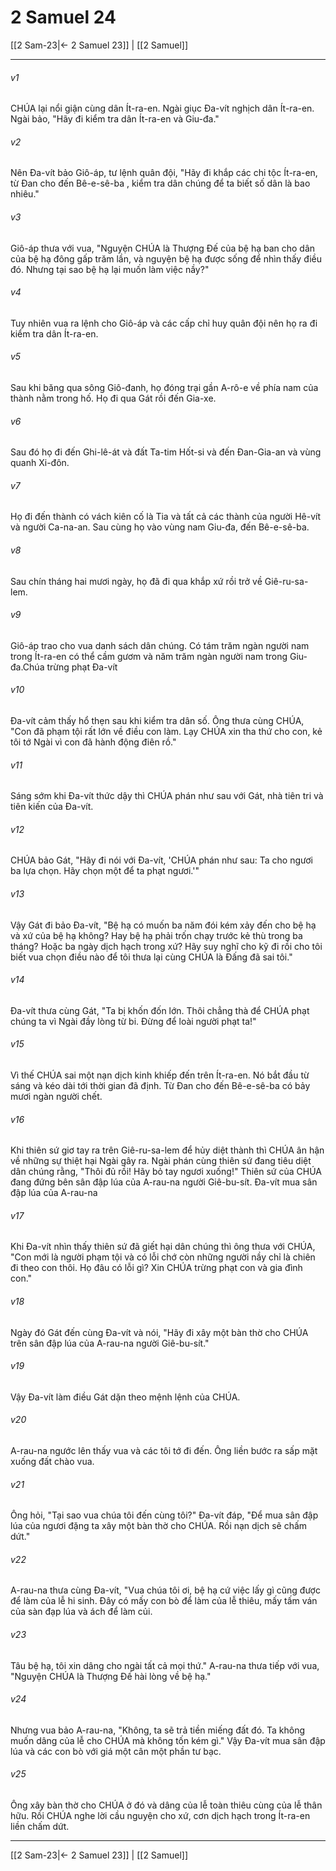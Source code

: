 # 2 Samuel 24

[[2 Sam-23|← 2 Samuel 23]] | [[2 Samuel]]
***



###### v1 
CHÚA lại nổi giận cùng dân Ít-ra-en. Ngài giục Đa-vít nghịch dân Ít-ra-en. Ngài bảo, "Hãy đi kiểm tra dân Ít-ra-en và Giu-đa." 

###### v2 
Nên Đa-vít bảo Giô-áp, tư lệnh quân đội, "Hãy đi khắp các chi tộc Ít-ra-en, từ Đan cho đến Bê-e-sê-ba , kiểm tra dân chúng để ta biết số dân là bao nhiêu." 

###### v3 
Giô-áp thưa với vua, "Nguyện CHÚA là Thượng Đế của bệ hạ ban cho dân của bệ hạ đông gấp trăm lần, và nguyện bệ hạ được sống để nhìn thấy điều đó. Nhưng tại sao bệ hạ lại muốn làm việc nầy?" 

###### v4 
Tuy nhiên vua ra lệnh cho Giô-áp và các cấp chỉ huy quân đội nên họ ra đi kiểm tra dân Ít-ra-en. 

###### v5 
Sau khi băng qua sông Giô-đanh, họ đóng trại gần A-rô-e về phía nam của thành nằm trong hố. Họ đi qua Gát rồi đến Gia-xe. 

###### v6 
Sau đó họ đi đến Ghi-lê-át và đất Ta-tim Hốt-si và đến Đan-Gia-an và vùng quanh Xi-đôn. 

###### v7 
Họ đi đến thành có vách kiên cố là Tia và tất cả các thành của người Hê-vít và người Ca-na-an. Sau cùng họ vào vùng nam Giu-đa, đến Bê-e-sê-ba. 

###### v8 
Sau chín tháng hai mươi ngày, họ đã đi qua khắp xứ rồi trở về Giê-ru-sa-lem. 

###### v9 
Giô-áp trao cho vua danh sách dân chúng. Có tám trăm ngàn người nam trong Ít-ra-en có thể cầm gươm và năm trăm ngàn người nam trong Giu-đa.Chúa trừng phạt Đa-vít 

###### v10 
Đa-vít cảm thấy hổ thẹn sau khi kiểm tra dân số. Ông thưa cùng CHÚA, "Con đã phạm tội rất lớn về điều con làm. Lạy CHÚA xin tha thứ cho con, kẻ tôi tớ Ngài vì con đã hành động điên rồ." 

###### v11 
Sáng sớm khi Đa-vít thức dậy thì CHÚA phán như sau với Gát, nhà tiên tri và tiên kiến của Đa-vít. 

###### v12 
CHÚA bảo Gát, "Hãy đi nói với Đa-vít, 'CHÚA phán như sau: Ta cho ngươi ba lựa chọn. Hãy chọn một để ta phạt ngươi.'" 

###### v13 
Vậy Gát đi bảo Đa-vít, "Bệ hạ có muốn ba năm đói kém xảy đến cho bệ hạ và xứ của bệ hạ không? Hay bệ hạ phải trốn chạy trước kẻ thù trong ba tháng? Hoặc ba ngày dịch hạch trong xứ? Hãy suy nghĩ cho kỹ đi rồi cho tôi biết vua chọn điều nào để tôi thưa lại cùng CHÚA là Đấng đã sai tôi." 

###### v14 
Đa-vít thưa cùng Gát, "Ta bị khốn đốn lớn. Thôi chẳng thà để CHÚA phạt chúng ta vì Ngài đầy lòng từ bi. Đừng để loài người phạt ta!" 

###### v15 
Vì thế CHÚA sai một nạn dịch kinh khiếp đến trên Ít-ra-en. Nó bắt đầu từ sáng và kéo dài tới thời gian đã định. Từ Đan cho đến Bê-e-sê-ba có bảy mươi ngàn người chết. 

###### v16 
Khi thiên sứ giơ tay ra trên Giê-ru-sa-lem để hủy diệt thành thì CHÚA ân hận về những sự thiệt hại Ngài gây ra. Ngài phán cùng thiên sứ đang tiêu diệt dân chúng rằng, "Thôi đủ rồi! Hãy bỏ tay ngươi xuống!" Thiên sứ của CHÚA đang đứng bên sân đập lúa của A-rau-na người Giê-bu-sít. Đa-vít mua sân đập lúa của A-rau-na 

###### v17 
Khi Đa-vít nhìn thấy thiên sứ đã giết hại dân chúng thì ông thưa với CHÚA, "Con mới là người phạm tội và có lỗi chớ còn những người nầy chỉ là chiên đi theo con thôi. Họ đâu có lỗi gì? Xin CHÚA trừng phạt con và gia đình con." 

###### v18 
Ngày đó Gát đến cùng Đa-vít và nói, "Hãy đi xây một bàn thờ cho CHÚA trên sân đập lúa của A-rau-na người Giê-bu-sít." 

###### v19 
Vậy Đa-vít làm điều Gát dặn theo mệnh lệnh của CHÚA. 

###### v20 
A-rau-na ngước lên thấy vua và các tôi tớ đi đến. Ông liền bước ra sấp mặt xuống đất chào vua. 

###### v21 
Ông hỏi, "Tại sao vua chúa tôi đến cùng tôi?" Đa-vít đáp, "Để mua sân đập lúa của ngươi đặng ta xây một bàn thờ cho CHÚA. Rồi nạn dịch sẽ chấm dứt." 

###### v22 
A-rau-na thưa cùng Đa-vít, "Vua chúa tôi ơi, bệ hạ cứ việc lấy gì cũng được để làm của lễ hi sinh. Đây có mấy con bò để làm của lễ thiêu, mấy tấm ván của sàn đạp lúa và ách để làm củi. 

###### v23 
Tâu bệ hạ, tôi xin dâng cho ngài tất cả mọi thứ." A-rau-na thưa tiếp với vua, "Nguyện CHÚA là Thượng Đế hài lòng về bệ hạ." 

###### v24 
Nhưng vua bảo A-rau-na, "Không, ta sẽ trả tiền miếng đất đó. Ta không muốn dâng của lễ cho CHÚA mà không tốn kém gì." Vậy Đa-vít mua sân đập lúa và các con bò với giá một cân một phần tư bạc. 

###### v25 
Ông xây bàn thờ cho CHÚA ở đó và dâng của lễ toàn thiêu cùng của lễ thân hữu. Rồi CHÚA nghe lời cầu nguyện cho xứ, cơn dịch hạch trong Ít-ra-en liền chấm dứt.

***
[[2 Sam-23|← 2 Samuel 23]] | [[2 Samuel]]
